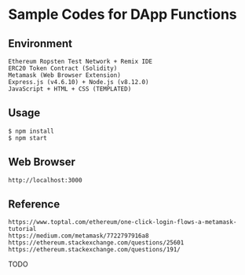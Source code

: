 # Sample Codes for DApp Functions  

## Environment  
```
Ethereum Ropsten Test Network + Remix IDE  
ERC20 Token Contract (Solidity)  
Metamask (Web Browser Extension)  
Express.js (v4.6.10) + Node.js (v8.12.0)  
JavaScript + HTML + CSS (TEMPLATED)  
```

## Usage  
```
$ npm install  
$ npm start  
```

## Web Browser  
```
http://localhost:3000  
```

## Reference
```
https://www.toptal.com/ethereum/one-click-login-flows-a-metamask-tutorial
https://medium.com/metamask/7722797916a8
https://ethereum.stackexchange.com/questions/25601
https://ethereum.stackexchange.com/questions/191/
```

TODO